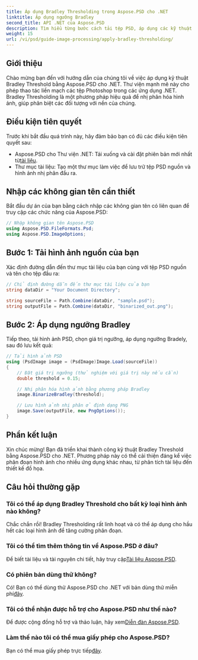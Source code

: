 ```yaml
---
title: Áp dụng Bradley Thresholding trong Aspose.PSD cho .NET
linktitle: Áp dụng ngưỡng Bradley
second_title: API .NET của Aspose.PSD
description: Tìm hiểu từng bước cách tải tệp PSD, áp dụng các kỹ thuật ngưỡng và lưu kết quả của bạn ở nhiều định dạng khác nhau, nâng cao tác vụ phân đoạn hình ảnh của bạn cho nhiều ứng dụng khác nhau.
weight: 15
url: /vi/psd/guide-image-processing/apply-bradley-thresholding/
---
```

## Giới thiệu

Chào mừng bạn đến với hướng dẫn của chúng tôi về việc áp dụng kỹ thuật Bradley Threshold bằng Aspose.PSD cho .NET. Thư viện mạnh mẽ này cho phép thao tác liền mạch các tệp Photoshop trong các ứng dụng .NET. Bradley Thresholding là một phương pháp hiệu quả để nhị phân hóa hình ảnh, giúp phân biệt các đối tượng với nền của chúng.

## Điều kiện tiên quyết

Trước khi bắt đầu quá trình này, hãy đảm bảo bạn có đủ các điều kiện tiên quyết sau:

-  Aspose.PSD cho Thư viện .NET: Tải xuống và cài đặt phiên bản mới nhất từ[tài liệu](https://reference.aspose.com/psd/net/).
- Thư mục tài liệu: Tạo một thư mục làm việc để lưu trữ tệp PSD nguồn và hình ảnh nhị phân đầu ra.

## Nhập các không gian tên cần thiết

Bắt đầu dự án của bạn bằng cách nhập các không gian tên có liên quan để truy cập các chức năng của Aspose.PSD:

```csharp
// Nhập không gian tên Aspose.PSD
using Aspose.PSD.FileFormats.Psd;
using Aspose.PSD.ImageOptions;
```

## Bước 1: Tải hình ảnh nguồn của bạn

Xác định đường dẫn đến thư mục tài liệu của bạn cùng với tệp PSD nguồn và tên cho tệp đầu ra:

```csharp
// Chỉ định đường dẫn đến thư mục tài liệu của bạn
string dataDir = "Your Document Directory";

string sourceFile = Path.Combine(dataDir, "sample.psd");
string outputFile = Path.Combine(dataDir, "binarized_out.png");
```

## Bước 2: Áp dụng ngưỡng Bradley

Tiếp theo, tải hình ảnh PSD, chọn giá trị ngưỡng, áp dụng ngưỡng Bradely, sau đó lưu kết quả:

```csharp
// Tải hình ảnh PSD
using (PsdImage image = (PsdImage)Image.Load(sourceFile))
{
    // Đặt giá trị ngưỡng (thử nghiệm với giá trị này nếu cần)
    double threshold = 0.15;

    // Nhị phân hóa hình ảnh bằng phương pháp Bradley
    image.BinarizeBradley(threshold);

    // Lưu hình ảnh nhị phân ở định dạng PNG
    image.Save(outputFile, new PngOptions());
}
```

## Phần kết luận

Xin chúc mừng! Bạn đã triển khai thành công kỹ thuật Bradley Threshold bằng Aspose.PSD cho .NET. Phương pháp này có thể cải thiện đáng kể việc phân đoạn hình ảnh cho nhiều ứng dụng khác nhau, từ phân tích tài liệu đến thiết kế đồ họa.

## Câu hỏi thường gặp

### Tôi có thể áp dụng Bradley Threshold cho bất kỳ loại hình ảnh nào không?

Chắc chắn rồi! Bradley Thresholding rất linh hoạt và có thể áp dụng cho hầu hết các loại hình ảnh để tăng cường phân đoạn.

### Tôi có thể tìm thêm thông tin về Aspose.PSD ở đâu?

 Để biết tài liệu và tài nguyên chi tiết, hãy truy cập[Tài liệu Aspose.PSD](https://reference.aspose.com/psd/net/).

### Có phiên bản dùng thử không?

Có! Bạn có thể dùng thử Aspose.PSD cho .NET với bản dùng thử miễn phí[đây](https://releases.aspose.com/).

### Tôi có thể nhận được hỗ trợ cho Aspose.PSD như thế nào?

 Để được cộng đồng hỗ trợ và thảo luận, hãy xem[Diễn đàn Aspose.PSD](https://forum.aspose.com/c/psd/34).

### Làm thế nào tôi có thể mua giấy phép cho Aspose.PSD?

 Bạn có thể mua giấy phép trực tiếp[đây](https://purchase.conholdate.com/buy).